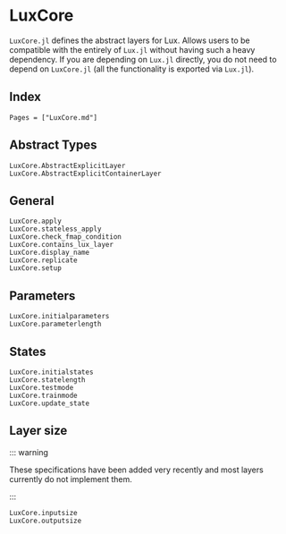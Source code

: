 # LuxCore

`LuxCore.jl` defines the abstract layers for Lux. Allows users to be compatible with the
entirely of `Lux.jl` without having such a heavy dependency. If you are depending on
`Lux.jl` directly, you do not need to depend on `LuxCore.jl` (all the functionality is
exported via `Lux.jl`).

## Index

```@index
Pages = ["LuxCore.md"]
```

## Abstract Types

```@docs
LuxCore.AbstractExplicitLayer
LuxCore.AbstractExplicitContainerLayer
```

## General

```@docs
LuxCore.apply
LuxCore.stateless_apply
LuxCore.check_fmap_condition
LuxCore.contains_lux_layer
LuxCore.display_name
LuxCore.replicate
LuxCore.setup
```

## Parameters

```@docs
LuxCore.initialparameters
LuxCore.parameterlength
```

## States

```@docs
LuxCore.initialstates
LuxCore.statelength
LuxCore.testmode
LuxCore.trainmode
LuxCore.update_state
```

## Layer size

::: warning

These specifications have been added very recently and most layers currently do not
implement them.

:::

```@docs
LuxCore.inputsize
LuxCore.outputsize
```
